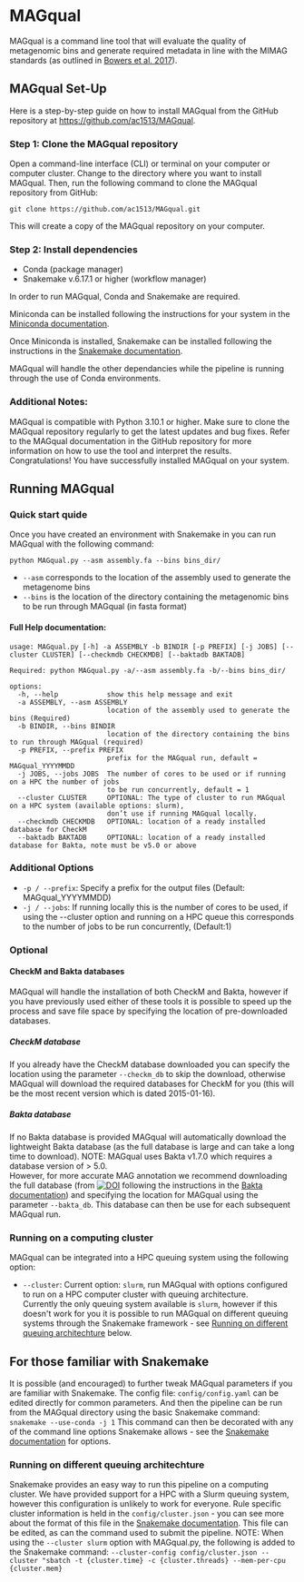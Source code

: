 # MAGqual
MAGqual is a command line tool that will evaluate the quality of metagenomic bins and generate required metadata in line with the MIMAG standards (as outlined in [Bowers et al. 2017](https://www.nature.com/articles/nbt.3893)). 

## MAGqual Set-Up

Here is a step-by-step guide on how to install MAGqual from the GitHub repository at https://github.com/ac1513/MAGqual.

### Step 1: Clone the MAGqual repository

Open a command-line interface (CLI) or terminal on your computer or computer cluster. Change to the directory where you want to install MAGqual. Then, run the following command to clone the MAGqual repository from GitHub:

```
git clone https://github.com/ac1513/MAGqual.git
```
This will create a copy of the MAGqual repository on your computer.

### Step 2: Install dependencies

* Conda (package manager)
* Snakemake v.6.17.1 or higher (workflow manager)

In order to run MAGqual, Conda and Snakemake are required.

Miniconda can be installed following the instructions for your system in the [Miniconda documentation](https://docs.conda.io/en/latest/miniconda.html). 

Once Miniconda is installed, Snakemake can be installed following the instructions in the [Snakemake documentation](https://snakemake.readthedocs.io/en/stable/getting_started/installation.html). 

MAGqual will handle the other dependancies while the pipeline is running through the use of Conda environments.
### Additional Notes:
MAGqual is compatible with Python 3.10.1 or higher.
Make sure to clone the MAGqual repository regularly to get the latest updates and bug fixes.
Refer to the MAGqual documentation in the GitHub repository for more information on how to use the tool and interpret the results.
Congratulations! You have successfully installed MAGqual on your system. 

## Running MAGqual 

### Quick start quide 

Once you have created an environment with Snakemake in you can run MAGqual with the following command:

```python MAGqual.py --asm assembly.fa --bins bins_dir/```

* `--asm` corresponds to the location of the assembly used to generate the metagenome bins 
* `--bins` is the location of the directory containing the metagenomic bins to be run through MAGqual (in fasta format)

#### Full Help documentation:
```
usage: MAGqual.py [-h] -a ASSEMBLY -b BINDIR [-p PREFIX] [-j JOBS] [--cluster CLUSTER] [--checkmdb CHECKMDB] [--baktadb BAKTADB]

Required: python MAGqual.py -a/--asm assembly.fa -b/--bins bins_dir/ 

options:
  -h, --help            show this help message and exit
  -a ASSEMBLY, --asm ASSEMBLY
                        location of the assembly used to generate the bins (Required)
  -b BINDIR, --bins BINDIR
                        location of the directory containing the bins to run through MAGqual (required)
  -p PREFIX, --prefix PREFIX
                        prefix for the MAGqual run, default = MAGqual_YYYYMMDD
  -j JOBS, --jobs JOBS  The number of cores to be used or if running on a HPC the number of jobs
                        to be run concurrently, default = 1
  --cluster CLUSTER     OPTIONAL: The type of cluster to run MAGqual on a HPC system (available options: slurm), 
                        don’t use if running MAGqual locally.
  --checkmdb CHECKMDB   OPTIONAL: location of a ready installed database for CheckM
  --baktadb BAKTADB     OPTIONAL: location of a ready installed database for Bakta, note must be v5.0 or above
```
### Additional Options

* `-p / --prefix`: Specify a prefix for the output files (Default: MAGqual_YYYYMMDD)
* `-j / --jobs`: If running locally this is the number of cores to be used, if using the --cluster option and running on a HPC queue this corresponds to the number of jobs to be run concurrently, (Default:1)

### Optional

#### CheckM and Bakta databases
MAGqual will handle the installation of both CheckM and Bakta, however if you have previously used either of these tools it is possible to speed up the process and save file space by specifying the location of pre-downloaded databases. 

##### CheckM database
If you already have the CheckM database downloaded you can specify the location using the parameter `--checkm_db` to skip the download, otherwise MAGqual will download the required databases for CheckM for you (this will be the most recent version which is dated 2015-01-16).

##### Bakta database 
If no Bakta database is provided MAGqual will automatically download the lightweight Bakta database (as the full database is large and can take a long time to download). NOTE: MAGqual uses Bakta v1.7.0 which requires a database version of > 5.0.  
However, for more accurate MAG annotation we recommend downloading the full database (from [![DOI](https://zenodo.org/badge/DOI/10.5281/zenodo.7669534.svg)](https://doi.org/10.5281/zenodo.7669534) following the instructions in the [Bakta documentation](https://bakta.readthedocs.io/en/latest/BAKTA.html#database-download)) and specifying the location for MAGqual using the parameter `--bakta_db`. This database can then be use for each subsequent MAGqual run. 

### Running on a computing cluster
MAGqual can be integrated into a HPC queuing system using the following option: 
* `--cluster`: Current option: `slurm`, run MAGqual with options configured to run on a HPC computer cluster with queuing architecture.  
Currently the only queuing system available is `slurm`, however if this doesn't work for you it is possible to run MAGqual on different queuing systems through the Snakemake framework - see [Running on different queuing architechture](#running-on-different-queuing-architechture) below.

## For those familiar with Snakemake

It is possible (and encouraged) to further tweak MAGqual parameters if you are familiar with Snakemake. 
The config file: `config/config.yaml` can be edited directly for common parameters. 
And then the pipeline can be run from the MAGqual directory using the basic Snakemake command:
`snakemake --use-conda -j 1`
This command can then be decorated with any of the command line options Snakemake allows - see the [Snakemake documentation](https://snakemake.readthedocs.io/en/stable/executing/cli.html) for options. 

### Running on different queuing architechture
Snakemake provides an easy way to run this pipeline on a computing cluster. We have provided support for a HPC with a Slurm queuing system, however this configuration is unlikely to work for everyone. 
Rule specific cluster information is held in the `config/cluster.json` - you can see more about the format of this file in the [Snakemake documentation](https://snakemake.readthedocs.io/en/stable/snakefiles/configuration.html#cluster-configuration-deprecated). This file can be edited, as can the command used to submit the pipeline. 
NOTE: When using the `--cluster slurm` option with MAGqual.py, the following is added to the Snakemake command:
`--cluster-config config/cluster.json --cluster "sbatch -t {cluster.time} -c {cluster.threads} --mem-per-cpu {cluster.mem}`
